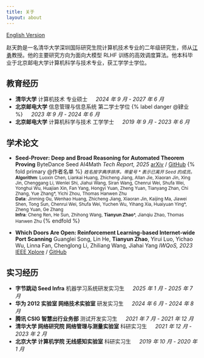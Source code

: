 ```yaml
---
title: 关于
layout: about
---
```


[English Version](/about_en/)

赵天韵是一名清华大学深圳国际研究生院计算机技术专业的二年级研究生，师从[江勇](https://www.sigs.tsinghua.edu.cn/jy/main.htm)教授。他的主要研究方向为面向大模型 RLHF 训练的高效调度算法。他本科毕业于北京邮电大学计算机科学与技术专业，获工学学士学位。

## 教育经历

- **清华大学** 计算机技术 专业硕士 &emsp; *2024 年 9 月 - 2027 年 6 月*
- **北京邮电大学** 信息管理与信息系统 第二学士学位 {% label danger @肄业 %} &emsp; *2023 年 9 月 - 2024 年 6 月*
- **北京邮电大学** 计算机科学与技术 工学学士 &emsp; *2019 年 9 月 - 2023 年 6 月*

## 学术论文

- **Seed-Prover: Deep and Broad Reasoning for Automated Theorem Proving**
  ByteDance Seed AI4Math
  *Tech Report, 2025*
  [arXiv](https://arxiv.org/abs/2507.23726) / [GitHub](https://github.com/ByteDance-Seed/Seed-Prover)
  {% fold primary @作者名单 %}
    <small>
    <em>姓名按字典序排序。带星号 * 表示已离开 Seed 的成员。</em>
    <br>
    <b>Algorithm</b>: Luoxin Chen, Liankai Huang, Zhicheng Jiang, Allan Jie, Xiaoran Jin, Xing Jin, Chenggang Li, Wenlei Shi, Jiahui Wang, Siran Wang, Chenrui Wei, Shufa Wei, Yonghui Wu, Huajian Xin, Fan Yang, Hongyi Yuan, Zheng Yuan, Tianyang Zhan, Chi Zhang, Yue Zhang*, Yichi Zhou, Thomas Hanwen Zhu
    <br>
    <b>Data</b>: Jinming Gu, Wenhao Huang, Zhicheng Jiang, Xiaoran Jin, Kaijing Ma, Jiawei Shen, Tong Sun, Chenrui Wei, Shufa Wei, Yuchen Wu, Yihang Xia, Huaiyuan Ying*, Zheng Yuan, Ge Zhang
    <br>
    <b>Infra</b>: Cheng Ren, He Sun, Zhihong Wang, <strong>Tianyun Zhao</strong>*, Jianqiu Zhao, Thomas Hanwen Zhu
    </small>
  {% endfold %}

- **Which Doors Are Open: Reinforcement Learning-based Internet-wide Port Scanning**
  Guanglei Song, Lin He, **Tianyun Zhao**, Yirui Luo, Yichao Wu, Linna Fan, Chenglong Li, Zhiliang Wang, Jiahai Yang
  *IWQoS, 2023*
  [IEEE Xplore](https://ieeexplore.ieee.org/document/10188692) / [GitHub](https://github.com/zTonyZhao/pMap)

## 实习经历

- **字节跳动 Seed Infra** 机器学习系统研发实习生 &emsp; *2025 年 1 月 - 2025 年 7 月*
- **华为 2012 实验室 网络技术实验室** 研发实习生 &emsp; *2024 年 6 月 - 2024 年 8 月*
- **腾讯 CSIG 智慧出行业务部** 测试开发实习生 &emsp; *2021 年 7 月 - 2021 年 12 月*
- **清华大学 网络研究院 网络管理与测量实验室** 科研实习生 &emsp; *2021 年 12 月 - 2023 年 2 月*
- **北京大学 计算机学院 无线感知实验室** 科研实习生 &emsp; *2019 年 10 月 - 2020 年 1 月*